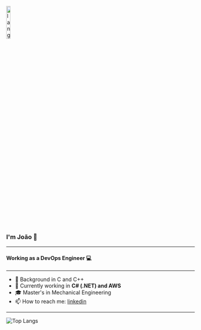 <p align="left"><img width=15%" src="https://github.com/alansmathew/alansmathew/raw/master/lang.gif" alt="lang image here" /></p>

### I'm João 👋

---

#### Working as a DevOps Engineer 💻

---

- 🌱 Background in C and C++  
- 🌱 Currently working in **C# (.NET) and AWS**
- 🎓 Master's in Mechanical Engineering
- 📫 How to reach me: [linkedin](https://linkedin.com/in/joãoazevedolima)

---

![Top Langs](https://github-readme-stats.vercel.app/api/top-langs/?username=jlima91&layout=compact&theme=dark&hide_border=true)

<!--
**jlima91/jlima91** is a ✨ _special_ ✨ repository because its `README.md` (this file) appears on your GitHub profile.
